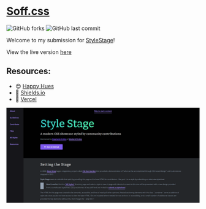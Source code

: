 # [Soff.css](https://stylestage.vercel.app)
![GitHub forks](https://img.shields.io/github/forks/beatricebock/stylestage?label=Fork&style=flat-square)
![GitHub last commit](https://img.shields.io/github/last-commit/beatricebock/stylestage)

Welcome to my submission for [StyleStage](https://stylestage.dev)! 

View the live version [here](https://stylestage.vercel.app/)

## Resources:
-  :blush: [Happy Hues](happyhues.co)
- :scroll: [Shields.io](https://shields.io/)
- :floppy_disk: [Vercel](https://vercel.com)

![Screenshot](https://github.com/beatricebock/stylestage/blob/master/Screenshot_2020-09-01%20Soff%20by%20Beatrice%20Style%20Stage.png)
